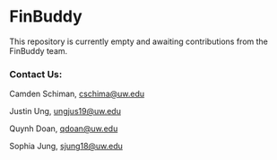 # FinBuddy

This repository is currently empty and awaiting contributions from the FinBuddy team.

### Contact Us:
Camden Schiman, cschima@uw.edu

Justin Ung, ungjus19@uw.edu

Quynh Doan, qdoan@uw.edu

Sophia Jung, sjung18@uw.edu
